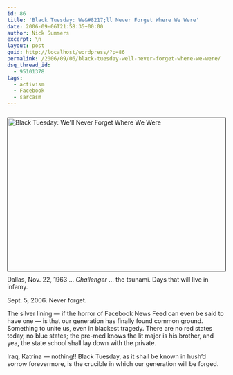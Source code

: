 ```yaml
---
id: 86
title: 'Black Tuesday: We&#8217;ll Never Forget Where We Were'
date: 2006-09-06T21:58:35+00:00
author: Nick Summers
excerpt: \n
layout: post
guid: http://localhost/wordpress/?p=86
permalink: /2006/09/06/black-tuesday-well-never-forget-where-we-were/
dsq_thread_id:
  - 95101378
tags:
  - activism
  - Facebook
  - sarcasm
---
```

<img width="600" vspace="10" height="354" border="1" src="http://www.ivygateblog.com/wp-content/uploads/2006/09/vigil.jpg" alt="Black Tuesday: We'll Never Forget Where We Were" />Dallas, Nov. 22, 1963 &#8230; _Challenger_ &#8230; the tsunami. Days that will live in infamy.

<p class="c1">
  Sept. 5, 2006. Never forget.
</p>

The silver lining &#8212; if the horror of Facebook News Feed can even be said to have one &#8212; is that our generation has finally found common ground. Something to unite us, even in blackest tragedy. There are no red states today, no blue states; the pre-med knows the lit major is his brother, and yea, the state school shall lay down with the private.

Iraq, Katrina &#8212; nothing!! Black Tuesday, as it shall be known in hush&#8217;d sorrow forevermore, is the crucible in which our generation will be forged.
